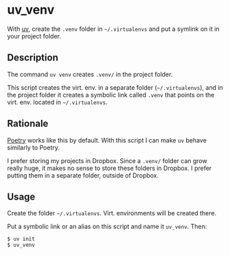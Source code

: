 # uv_venv

With [uv](https://docs.astral.sh/uv/), create the `.venv` folder in `~/.virtualenvs` and put a symlink on it in your project folder.

## Description

The command `uv venv` creates `.venv/` in the project folder.

This script creates the virt. env. in a separate folder (`~/.virtualenvs`),
and in the project folder it creates a symbolic link called `.venv` that points
on the virt. env. located in `~/.virtualenvs`.

## Rationale

[Poetry](https://python-poetry.org/) works like this by default. With this
script I can make `uv` behave similarly to Poetry.

I prefer storing my projects in Dropbox. Since a `.venv/` folder can grow really huge, it makes no sense
to store these folders in Dropbox. I prefer putting
them in a separate folder, outside of Dropbox.

## Usage

Create the folder `~/.virtualenvs`. Virt. environments
will be created there.

Put a symbolic link or an alias on this script and
name it `uv_venv`. Then:

```shell
$ uv init
$ uv_venv
```
